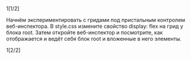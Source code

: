 1[1/2]

Начнём экспериментировать с гридами под пристальным контролем веб-инспектора.
В style.css измените свойство display: flex на грид у блока root.
Затем откройте веб-инспектор и посмотрите, как отображается и ведёт себя блок root и вложенные в него элементы.

1[2/2]